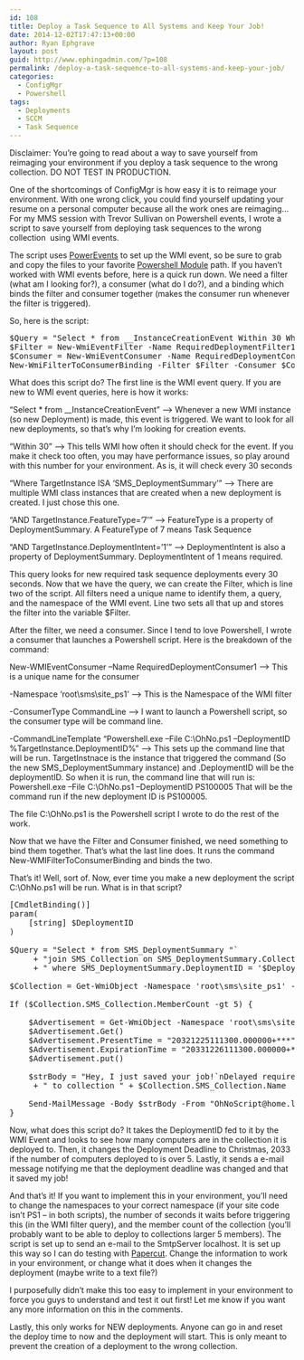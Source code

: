 ```yaml
---
id: 108
title: Deploy a Task Sequence to All Systems and Keep Your Job!
date: 2014-12-02T17:47:13+00:00
author: Ryan Ephgrave
layout: post
guid: http://www.ephingadmin.com/?p=108
permalink: /deploy-a-task-sequence-to-all-systems-and-keep-your-job/
categories:
  - ConfigMgr
  - Powershell
tags:
  - Deployments
  - SCCM
  - Task Sequence
---
```

Disclaimer: You’re going to read about a way to save yourself from reimaging your environment if you deploy a task sequence to the wrong collection. DO NOT TEST IN PRODUCTION.

One of the shortcomings of ConfigMgr is how easy it is to reimage your environment. With one wrong click, you could find yourself updating your resume on a personal computer because all the work ones are reimaging… For my MMS session with Trevor Sullivan on Powershell events, I wrote a script to save yourself from deploying task sequences to the wrong collection  using WMI events.

The script uses <a href="https://powerevents.codeplex.com/" target="_blank">PowerEvents</a> to set up the WMI event, so be sure to grab and copy the files to your favorite <a href="http://msdn.microsoft.com/en-us/library/dd878350%28v=vs.85%29.aspx" target="_blank">Powershell Module</a> path. If you haven’t worked with WMI events before, here is a quick run down. We need a filter (what am I looking for?), a consumer (what do I do?), and a binding which binds the filter and consumer together (makes the consumer run whenever the filter is triggered).

So, here is the script:
<pre class="lang:ps decode:true">$Query = "Select * from __InstanceCreationEvent Within 30 Where TargetInstance ISA 'SMS_DeploymentSummary' AND TargetInstance.FeatureType='7' AND TargetInstance.DeploymentIntent='1'"
$Filter = New-WmiEventFilter -Name RequiredDeploymentFilter1 -Query $Query -EventNamespace 'root\sms\site_ps1'
$Consumer = New-WmiEventConsumer -Name RequiredDeploymentConsumer1 -Namespace 'root\sms\site_ps1' -ConsumerType CommandLine -CommandLineTemplate "Powershell.exe -File C:\OhNo.ps1 -DeploymentID %TargetInstance.DeploymentID%"
New-WmiFilterToConsumerBinding -Filter $Filter -Consumer $Consumer</pre>
What does this script do? The first line is the WMI event query. If you are new to WMI event queries, here is how it works:

“Select * from __InstanceCreationEvent” –&gt; Whenever a new WMI instance (so new Deployment) is made, this event is triggered. We want to look for all new deployments, so that’s why I’m looking for creation events.

“Within 30” –&gt; This tells WMI how often it should check for the event. If you make it check too often, you may have performance issues, so play around with this number for your environment. As is, it will check every 30 seconds

“Where TargetInstance ISA ‘SMS_DeploymentSummary’” –&gt; There are multiple WMI class instances that are created when a new deployment is created. I just chose this one.

“AND TargetInstance.FeatureType=’7’” –&gt; FeatureType is a property of DeploymentSummary. A FeatureType of 7 means Task Sequence

“AND TargetInstance.DeploymentIntent=’1’” –&gt; DeploymentIntent is also a property of DeploymentSummary. DeploymentIntent of 1 means required.

This query looks for new required task sequence deployments every 30 seconds. Now that we have the query, we can create the Filter, which is line two of the script. All filters need a unique name to identify them, a query, and the namespace of the WMI event. Line two sets all that up and stores the filter into the variable $Filter.

After the filter, we need a consumer. Since I tend to love Powershell, I wrote a consumer that launches a Powershell script. Here is the breakdown of the command:

New-WMIEventConsumer –Name RequiredDeploymentConsumer1 –&gt; This is a unique name for the consumer

-Namespace ‘root\sms\site_ps1’ –&gt; This is the Namespace of the WMI filter

-ConsumerType CommandLine –&gt; I want to launch a Powershell script, so the consumer type will be command line.

-CommandLineTemplate “Powershell.exe –File C:\OhNo.ps1 –DeploymentID %TargetInstance.DeploymentID%” –&gt; This sets up the command line that will be run. TargetInstnace is the instance that triggered the command (So the new SMS_DeploymentSummary instance) and .DeploymentID will be the deploymentID. So when it is run, the command line that will run is:
Powershell.exe –File C:\OhNo.ps1 –DeploymentID PS100005
That will be the command run if the new deployment ID is PS100005.

The file C:\OhNo.ps1 is the Powershell script I wrote to do the rest of the work.

Now that we have the Filter and Consumer finished, we need something to bind them together. That’s what the last line does. It runs the command New-WMIFilterToConsumerBinding and binds the two.

That’s it! Well, sort of. Now, ever time you make a new deployment the script C:\OhNo.ps1 will be run. What is in that script?
<pre class="lang:ps decode:true">[CmdletBinding()]
param(
    [string] $DeploymentID
)
 
$Query = "Select * from SMS_DeploymentSummary "`
     + "join SMS_Collection on SMS_DeploymentSummary.CollectionID = SMS_Collection.CollectionID"`
     + " where SMS_DeploymentSummary.DeploymentID = '$DeploymentID'"
 
$Collection = Get-WmiObject -Namespace 'root\sms\site_ps1' -Query $Query
 
If ($Collection.SMS_Collection.MemberCount -gt 5) {
 
    $Advertisement = Get-WmiObject -Namespace 'root\sms\site_ps1' -Class SMS_Advertisement -Filter "AdvertisementID='$DeploymentID'"
    $Advertisement.Get()
    $Advertisement.PresentTime = "20321225111300.000000+***"
    $Advertisement.ExpirationTime = "20331226111300.000000+***"
    $Advertisement.put()
 
    $strBody = "Hey, I just saved your job!`nDelayed required deployment of task sequence " + $Collection.SMS_DeploymentSummary.SoftwareName`
     + " to collection " + $Collection.SMS_Collection.Name
    
    Send-MailMessage -Body $strBody -From "OhNoScript@home.local" -SmtpServer localhost -Subject "Delayed Deployment" -To "NotifyMe@Home.Local"
}</pre>
Now, what does this script do? It takes the DeploymentID fed to it by the WMI Event and looks to see how many computers are in the collection it is deployed to. Then, it changes the Deployment Deadline to Christmas, 2033 if the number of computers deployed to is over 5. Lastly, it sends a e-mail message notifying me that the deployment deadline was changed and that it saved my job!

And that’s it! If you want to implement this in your environment, you’ll need to change the namespaces to your correct namespace (if your site code isn’t PS1 – in both scripts), the number of seconds it waits before triggering this (in the WMI filter query), and the member count of the collection (you’ll probably want to be able to deploy to collections larger 5 members). The script is set up to send an e-mail to the SmtpServer localhost. It is set up this way so I can do testing with <a href="https://papercut.codeplex.com/" target="_blank">Papercut</a>. Change the information to work in your environment, or change what it does when it changes the deployment (maybe write to a text file?)

I purposefully didn’t make this too easy to implement in your environment to force you guys to understand and test it out first! Let me know if you want any more information on this in the comments.

Lastly, this only works for NEW deployments. Anyone can go in and reset the deploy time to now and the deployment will start. This is only meant to prevent the creation of a deployment to the wrong collection.